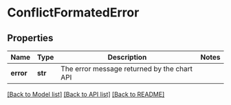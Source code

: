 # ConflictFormatedError

## Properties
Name | Type | Description | Notes
------------ | ------------- | ------------- | -------------
**error** | **str** | The error message returned by the chart API | 

[[Back to Model list]](../README.md#documentation-for-models) [[Back to API list]](../README.md#documentation-for-api-endpoints) [[Back to README]](../README.md)

